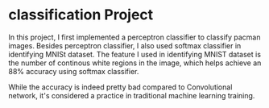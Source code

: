 # classification Project


In this project, I first implemented a perceptron classifier to classify pacman images. Besides perceptron classifier, I also used softmax classifier in identifying MNISt dataset. The feature I used in identifying MNIST dataset is the number of continous white regions in the image, which helps achieve an 88% accuracy using softmax classifier. 

While the accuracy is indeed pretty bad compared to Convolutional network, it's considered a practice in traditional machine learning training.